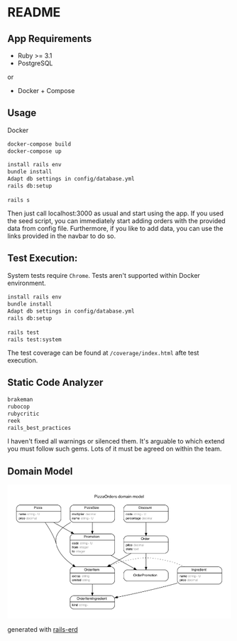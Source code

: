 # README

## App Requirements

- Ruby >= 3.1
- PostgreSQL

or

- Docker + Compose

## Usage

Docker
```
docker-compose build
docker-compose up
```

```
install rails env
bundle install
Adapt db settings in config/database.yml
rails db:setup

rails s
```

Then just call localhost:3000 as usual and start using the app.
If you used the seed script, you can immediately start adding orders with the provided data from config file.
Furthermore, if you like to add data, you can use the links provided in the navbar to do so.

## Test Execution:

System tests require `Chrome`. Tests aren't supported within Docker environment.

```
install rails env
bundle install
Adapt db settings in config/database.yml
rails db:setup

rails test
rails test:system
```

The test coverage can be found at `/coverage/index.html` afte test execution.

## Static Code Analyzer

```
brakeman
rubocop
rubycritic
reek
rails_best_practices
```

I haven't fixed all warnings or silenced them. It's arguable to which extend you must follow such gems.
Lots of it must be agreed on within the team.

## Domain Model

![domain model image](domain_model.png)

generated with [rails-erd](https://github.com/voormedia/rails-erd)
